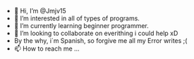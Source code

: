 - 👋 Hi, I’m @Jmjv15
- 👀 I’m interested in all of types of programs.
- 🌱 I’m currently learning beginner programmer.
- 💞️ I’m looking to collaborate on everithing i could help xD
- By the why, i´m Spanish, so forgive me all my Error writes ;(
- 📫 How to reach me ...

<!---
Jmjv15/Jmjv15 is a ✨ special ✨ repository because its `README.md` (this file) appears on your GitHub profile.
You can click the Preview link to take a look at your changes.
--->
